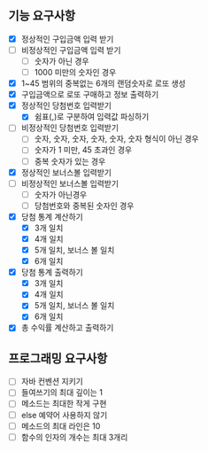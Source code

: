 ## 기능 요구사항

- [x] 정상적인 구입금액 입력 받기
- [ ] 비정상적인 구입금액 입력 받기
    - [ ] 숫자가 아닌 경우
    - [ ] 1000 미만의 숫자인 경우
- [x] 1~45 범위의 중복없는 6개의 랜덤숫자로 로또 생성
- [x] 구입금액으로 로또 구매하고 정보 출력하기
- [x] 정상적인 당첨번호 입력받기
    - [x] 쉼표(,)로 구분하여 입력값 파싱하기
- [ ] 비정상적인 당첨번호 입력받기
    - [ ] 숫자, 숫자, 숫자, 숫자, 숫자, 숫자 형식이 아닌 경우
    - [ ] 숫자가 1 미만, 45 초과인 경우
    - [ ] 중복 숫자가 있는 경우
- [x] 정상적인 보너스볼 입력받기
- [ ] 비정상적인 보너스볼 입력받기
    - [ ] 숫자가 아닌경우
    - [ ] 당첨번호와 중복된 숫자인 경우
- [x] 당첨 통계 계산하기
    - [x] 3개 일치
    - [x] 4개 일치
    - [x] 5개 일치, 보너스 볼 일치
    - [x] 6개 일치
- [x] 당첨 통계 출력하기
    - [x] 3개 일치
    - [x] 4개 일치
    - [x] 5개 일치, 보너스 볼 일치
    - [x] 6개 일치
- [x] 총 수익률 계산하고 출력하기

## 프로그래밍 요구사항

- [ ] 자바 컨벤션 지키기
- [ ] 들여쓰기의 최대 깊이는 1
- [ ] 메소드는 최대한 작게 구현
- [ ] else 예약어 사용하지 않기
- [ ] 메소드의 최대 라인은 10
- [ ] 함수의 인자의 개수는 최대 3개리